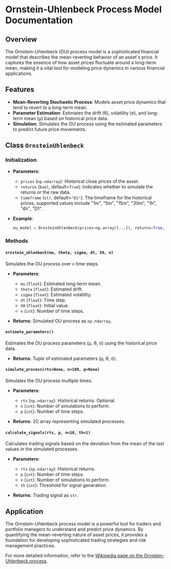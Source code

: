 # Ornstein-Uhlenbeck Process Model Documentation

## Overview

The Ornstein-Uhlenbeck (OU) process model is a sophisticated financial model that describes the mean-reverting behavior of an asset's price. It captures the essence of how asset prices fluctuate around a long-term mean, making it a vital tool for modeling price dynamics in various financial applications.

## Features

- **Mean-Reverting Stochastic Process**: Models asset price dynamics that tend to revert to a long-term mean.
- **Parameter Estimation**: Estimates the drift (θ), volatility (σ), and long-term mean (μ) based on historical price data.
- **Simulation**: Simulates the OU process using the estimated parameters to predict future price movements.

## Class `OrnsteinUhlenbeck`

### Initialization

- **Parameters**:
  - `prices` (`np.ndarray`): Historical close prices of the asset.
  - `returns` (`bool`, default=`True`): Indicates whether to simulate the returns or the raw data.
  - `timeframe` (`str`, default=`"D1"`): The timeframe for the historical prices, supported values include "1m", "5m", "15m", "30m", "1h", "4h", "D1".

- **Example**:

  ```python
  ou_model = OrnsteinUhlenbeck(prices=np.array([...]), returns=True, timeframe="D1")
  ```

### Methods

#### `ornstein_uhlenbeck(mu, theta, sigma, dt, X0, n)`

Simulates the OU process over `n` time steps.

- **Parameters**:
  - `mu` (`float`): Estimated long-term mean.
  - `theta` (`float`): Estimated drift.
  - `sigma` (`float`): Estimated volatility.
  - `dt` (`float`): Time step.
  - `X0` (`float`): Initial value.
  - `n` (`int`): Number of time steps.

- **Returns**: Simulated OU process as `np.ndarray`.

#### `estimate_parameters()`

Estimates the OU process parameters (μ, θ, σ) using the historical price data.

- **Returns**: Tuple of estimated parameters (μ, θ, σ).

#### `simulate_process(rts=None, n=100, p=None)`

Simulates the OU process multiple times.

- **Parameters**:
  - `rts` (`np.ndarray`): Historical returns. Optional.
  - `n` (`int`): Number of simulations to perform.
  - `p` (`int`): Number of time steps.

- **Returns**: 2D array representing simulated processes.

#### `calculate_signals(rts, p, n=10, th=1)`

Calculates trading signals based on the deviation from the mean of the last values in the simulated processes.

- **Parameters**:
  - `rts` (`np.ndarray`): Historical returns.
  - `p` (`int`): Number of time steps.
  - `n` (`int`): Number of simulations to perform.
  - `th` (`int`): Threshold for signal generation.

- **Returns**: Trading signal as `str`.

## Application

The Ornstein-Uhlenbeck process model is a powerful tool for traders and portfolio managers to understand and predict price dynamics. By quantifying the mean-reverting nature of asset prices, it provides a foundation for developing sophisticated trading strategies and risk management practices.

For more detailed information, refer to the [Wikipedia page on the Ornstein–Uhlenbeck process](https://en.wikipedia.org/wiki/Ornstein%E2%80%93Uhlenbeck_process).